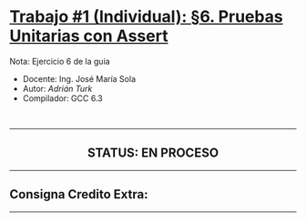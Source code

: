 # <ins>Trabajo #1 (Individual): §6. Pruebas Unitarias con Assert</ins>
Nota: Ejercicio 6 de la guia
 

- Docente: Ing. José María Sola
- Autor: *Adrián Turk*
- Compilador: GCC 6.3

<br/>

---
## <div style="text-align: center"> STATUS: EN PROCESO </div>
---
## Consigna Credito Extra:
---


